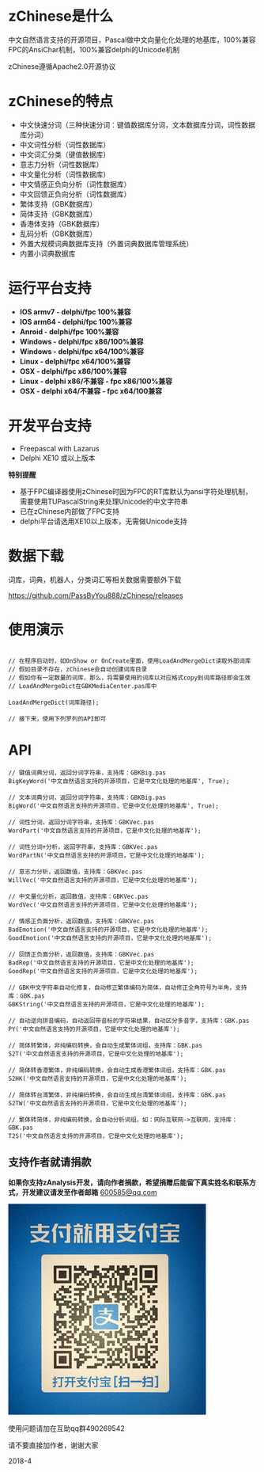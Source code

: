 # zChinese是什么

中文自然语言支持的开源项目，Pascal做中文向量化化处理的地基库，100%兼容FPC的AnsiChar机制，100%兼容delphi的Unicode机制

zChinese遵循Apache2.0开源协议

# zChinese的特点
- 中文快速分词（三种快速分词：键值数据库分词，文本数据库分词，词性数据库分词）
- 中文词性分析（词性数据库）
- 中文词汇分类（键值数据库）
- 意志力分析（词性数据库）
- 中文量化分析（词性数据库）
- 中文情感正负向分析（词性数据库）
- 中文回馈正负向分析（词性数据库）
- 繁体支持（GBK数据库）
- 简体支持（GBK数据库）
- 香港体支持（GBK数据库）
- 乱码分析（GBK数据库）
- 外置大规模词典数据库支持（外置词典数据库管理系统）
- 内置小词典数据库

# 运行平台支持 #
- **IOS armv7 - delphi/fpc 100%兼容**
- **IOS arm64 - delphi/fpc 100%兼容**
- **Anroid - delphi/fpc 100%兼容**
- **Windows - delphi/fpc x86/100%兼容**
- **Windows - delphi/fpc x64/100%兼容**
- **Linux - delphi/fpc x64/100%兼容**
- **OSX - delphi/fpc x86/100%兼容**
- **Linux - delphi x86/不兼容 - fpc x86/100%兼容**
- **OSX - delphi x64/不兼容 - fpc x64/100兼容**

# 开发平台支持 #
- Freepascal with Lazarus
- Delphi XE10 或以上版本

**特别提醒**
- 基于FPC编译器使用zChinese时因为FPC的RT库默认为ansi字符处理机制，需要使用TUPascalString来处理Unicode的中文字符串
- 已在zChinese内部做了FPC支持
- delphi平台请选用XE10以上版本，无需做Unicode支持

# 数据下载

词库，词典，机器人，分类词汇等相关数据需要额外下载

https://github.com/PassByYou888/zChinese/releases

# 使用演示
```delphi

// 在程序启动时，如OnShow or OnCreate里面，使用LoadAndMergeDict读取外部词库
// 假如目录不存在，zChinese会自动创建词库目录
// 假如你有一定数量的词库，那么，将需要使用的词库以对应格式copy到词库路径即会生效
// LoadAndMergeDict在GBKMediaCenter.pas库中

LoadAndMergeDict(词库路径);

// 接下来，使用下列罗列的API即可
```

# API
```delphi
// 键值词典分词，返回分词字符串，支持库：GBKBig.pas
BigKeyWord('中文自然语言支持的开源项目，它是中文化处理的地基库', True);

// 文本词典分词，返回分词字符串，支持库：GBKBig.pas
BigWord('中文自然语言支持的开源项目，它是中文化处理的地基库', True);

// 词性分词，返回分词字符串，支持库：GBKVec.pas
WordPart('中文自然语言支持的开源项目，它是中文化处理的地基库');

// 词性分词+分析，返回字符串，支持库：GBKVec.pas
WordPartN('中文自然语言支持的开源项目，它是中文化处理的地基库');

// 意志力分析，返回数值，支持库：GBKVec.pas
WillVec('中文自然语言支持的开源项目，它是中文化处理的地基库');

// 中文量化分析，返回数值，支持库：GBKVec.pas
WordVec('中文自然语言支持的开源项目，它是中文化处理的地基库');

// 情感正负面分析，返回数值，支持库：GBKVec.pas
BadEmotion('中文自然语言支持的开源项目，它是中文化处理的地基库');
GoodEmotion('中文自然语言支持的开源项目，它是中文化处理的地基库');

// 回馈正负面分析，返回数值，支持库：GBKVec.pas
BadRep('中文自然语言支持的开源项目，它是中文化处理的地基库');
GoodRep('中文自然语言支持的开源项目，它是中文化处理的地基库');

// GBK中文字符串自动化修复，自动修正繁体编码为简体，自动修正全角符号为半角，支持库：GBK.pas
GBKString('中文自然语言支持的开源项目，它是中文化处理的地基库');

// 自动逆向拼音编码，自动返回带音标的字符串结果，自动区分多音字，支持库：GBK.pas
PY('中文自然语言支持的开源项目，它是中文化处理的地基库');

// 简体转繁体，非纯编码转换，会自动生成繁体词组，支持库：GBK.pas
S2T('中文自然语言支持的开源项目，它是中文化处理的地基库');

// 简体转香港繁体，非纯编码转换，会自动生成香港繁体词组，支持库：GBK.pas
S2HK('中文自然语言支持的开源项目，它是中文化处理的地基库');

// 简体转台湾繁体，非纯编码转换，会自动生成台湾繁体词组，支持库：GBK.pas
S2TW('中文自然语言支持的开源项目，它是中文化处理的地基库');

// 繁体转简体，非纯编码转换，会自动分析词组，如：网际互联网->互联网，支持库：GBK.pas
T2S('中文自然语言支持的开源项目，它是中文化处理的地基库');

```

## 支持作者就请捐款

**如果你支持zAnalysis开发，请向作者捐款，希望捐赠后能留下真实姓名和联系方式，开发建议请发至作者邮箱** [600585@qq.com](mailto:600585@qq.com "600585@qq.com")

![](alipay.jpg)



使用问题请加在互助qq群490269542
 
请不要直接加作者，谢谢大家

2018-4

